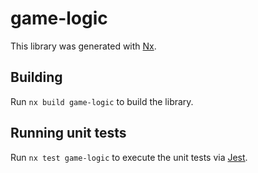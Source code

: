 # game-logic

This library was generated with [Nx](https://nx.dev).

## Building

Run `nx build game-logic` to build the library.

## Running unit tests

Run `nx test game-logic` to execute the unit tests via [Jest](https://jestjs.io).

